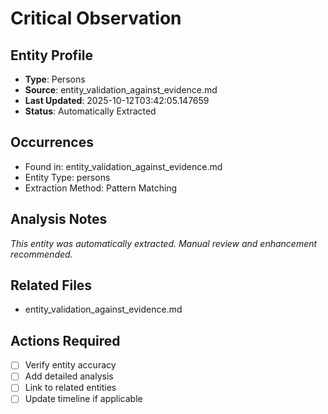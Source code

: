 # Critical Observation

## Entity Profile
- **Type**: Persons
- **Source**: entity_validation_against_evidence.md
- **Last Updated**: 2025-10-12T03:42:05.147659
- **Status**: Automatically Extracted

## Occurrences
- Found in: entity_validation_against_evidence.md
- Entity Type: persons
- Extraction Method: Pattern Matching

## Analysis Notes
*This entity was automatically extracted. Manual review and enhancement recommended.*

## Related Files
- entity_validation_against_evidence.md

## Actions Required
- [ ] Verify entity accuracy
- [ ] Add detailed analysis
- [ ] Link to related entities
- [ ] Update timeline if applicable
